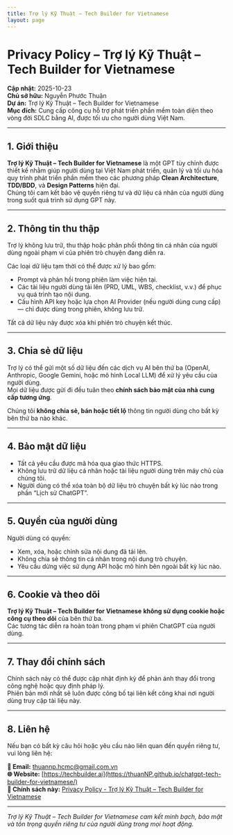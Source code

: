 ```yaml
---
title: Trợ lý Kỹ Thuật – Tech Builder for Vietnamese
layout: page
---
```


<!-- Dán nội dung Privacy Policy tại đây -->
# Privacy Policy – Trợ lý Kỹ Thuật – Tech Builder for Vietnamese

**Cập nhật:** 2025-10-23  
**Chủ sở hữu:** Nguyễn Phước Thuận  
**Dự án:** Trợ lý Kỹ Thuật – Tech Builder for Vietnamese  
**Mục đích:** Cung cấp công cụ hỗ trợ phát triển phần mềm toàn diện theo vòng đời SDLC bằng AI, được tối ưu cho người dùng Việt Nam.

---

## 1. Giới thiệu

**Trợ lý Kỹ Thuật – Tech Builder for Vietnamese** là một GPT tùy chỉnh được thiết kế nhằm giúp người dùng tại Việt Nam phát triển, quản lý và tối ưu hóa quy trình phát triển phần mềm theo các phương pháp **Clean Architecture**, **TDD/BDD**, và **Design Patterns** hiện đại.  
Chúng tôi cam kết bảo vệ quyền riêng tư và dữ liệu cá nhân của người dùng trong suốt quá trình sử dụng GPT này.

---

## 2. Thông tin thu thập

Trợ lý không lưu trữ, thu thập hoặc phân phối thông tin cá nhân của người dùng ngoài phạm vi của phiên trò chuyện đang diễn ra.

Các loại dữ liệu tạm thời có thể được xử lý bao gồm:
- Prompt và phản hồi trong phiên làm việc hiện tại.  
- Các tài liệu người dùng tải lên (PRD, UML, WBS, checklist, v.v.) để phục vụ quá trình tạo nội dung.  
- Cấu hình API key hoặc lựa chọn AI Provider (nếu người dùng cung cấp) — chỉ được dùng trong phiên, không lưu trữ.  

Tất cả dữ liệu này được xóa khi phiên trò chuyện kết thúc.

---

## 3. Chia sẻ dữ liệu

Trợ lý có thể gửi một số dữ liệu đến các dịch vụ AI bên thứ ba (OpenAI, Anthropic, Google Gemini, hoặc mô hình Local LLM) để xử lý yêu cầu của người dùng.  
Mọi dữ liệu được gửi đi đều tuân theo **chính sách bảo mật của nhà cung cấp tương ứng**.  

Chúng tôi **không chia sẻ, bán hoặc tiết lộ** thông tin người dùng cho bất kỳ bên thứ ba nào khác.

---

## 4. Bảo mật dữ liệu

- Tất cả yêu cầu được mã hóa qua giao thức HTTPS.  
- Không lưu trữ dữ liệu cá nhân hoặc tài liệu người dùng trên máy chủ của chúng tôi.  
- Người dùng có thể xóa toàn bộ dữ liệu trò chuyện bất kỳ lúc nào trong phần “Lịch sử ChatGPT”.  

---

## 5. Quyền của người dùng

Người dùng có quyền:
- Xem, xóa, hoặc chỉnh sửa nội dung đã tải lên.  
- Không chia sẻ thông tin cá nhân trong nội dung trò chuyện.  
- Yêu cầu dừng việc sử dụng API hoặc mô hình bên ngoài bất kỳ lúc nào.  

---

## 6. Cookie và theo dõi

**Trợ lý Kỹ Thuật – Tech Builder for Vietnamese** **không sử dụng cookie hoặc công cụ theo dõi** của bên thứ ba.  
Các tương tác diễn ra hoàn toàn trong phạm vi phiên ChatGPT của người dùng.

---

## 7. Thay đổi chính sách

Chính sách này có thể được cập nhật định kỳ để phản ánh thay đổi trong công nghệ hoặc quy định pháp lý.  
Phiên bản mới nhất sẽ luôn được công bố tại liên kết công khai nơi người dùng truy cập tài liệu này.

---

## 8. Liên hệ

Nếu bạn có bất kỳ câu hỏi hoặc yêu cầu nào liên quan đến quyền riêng tư, vui lòng liên hệ:

**📧 Email:** thuannp.hcmc@gmail.com.vn  
**🌐 Website:** [https://techbuilder.ai](https://thuanNP.github.io/chatgpt-tech-builder-for-vietnamese/)  
**📄 Chính sách này:** [Privacy Policy - Trợ lý Kỹ Thuật – Tech Builder for Vietnamese](https://thuanNP.github.io/chatgpt-tech-builder-for-vietnamese/privacy-policy) 

---

*Trợ lý Kỹ Thuật – Tech Builder for Vietnamese cam kết minh bạch, bảo mật và tôn trọng quyền riêng tư của người dùng trong mọi hoạt động.*
